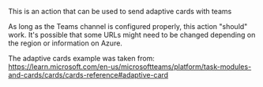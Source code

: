 This is an action that can be used to send adaptive cards with teams

As long as the Teams channel is configured properly, this action "should" work.
It's possible that some URLs might need to be changed depending on the region or information on Azure.

The adaptive cards example was taken from: https://learn.microsoft.com/en-us/microsoftteams/platform/task-modules-and-cards/cards/cards-reference#adaptive-card
